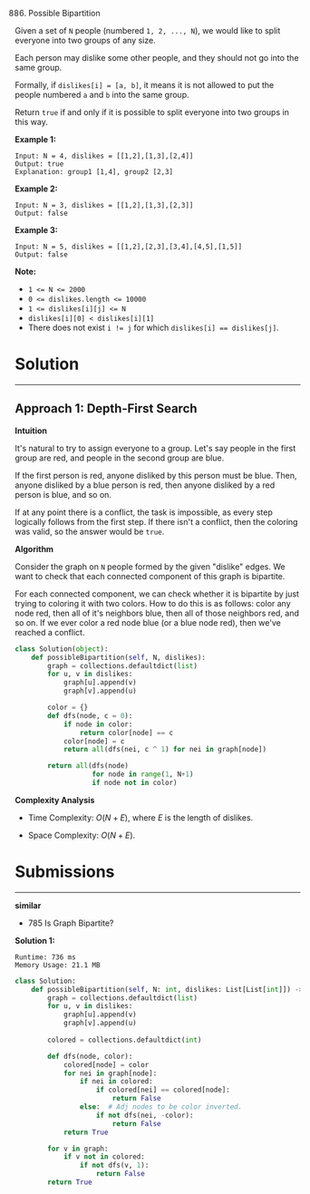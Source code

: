 886. Possible Bipartition

Given a set of `N` people (numbered `1, 2, ..., N`), we would like to split everyone into two groups of any size.

Each person may dislike some other people, and they should not go into the same group. 

Formally, if `dislikes[i] = [a, b]`, it means it is not allowed to put the people numbered `a` and `b` into the same group.

Return `true` if and only if it is possible to split everyone into two groups in this way.

 

**Example 1:**
```
Input: N = 4, dislikes = [[1,2],[1,3],[2,4]]
Output: true
Explanation: group1 [1,4], group2 [2,3]
```

**Example 2:**
```
Input: N = 3, dislikes = [[1,2],[1,3],[2,3]]
Output: false
```

**Example 3:**
```
Input: N = 5, dislikes = [[1,2],[2,3],[3,4],[4,5],[1,5]]
Output: false
```

**Note:**

* `1 <= N <= 2000`
* `0 <= dislikes.length <= 10000`
* `1 <= dislikes[i][j] <= N`
* `dislikes[i][0] < dislikes[i][1]`
* There does not exist `i != j` for which `dislikes[i] == dislikes[j]`.

# Solution
---
## Approach 1: Depth-First Search
**Intuition**

It's natural to try to assign everyone to a group. Let's say people in the first group are red, and people in the second group are blue.

If the first person is red, anyone disliked by this person must be blue. Then, anyone disliked by a blue person is red, then anyone disliked by a red person is blue, and so on.

If at any point there is a conflict, the task is impossible, as every step logically follows from the first step. If there isn't a conflict, then the coloring was valid, so the answer would be `true`.

**Algorithm**

Consider the graph on `N` people formed by the given "dislike" edges. We want to check that each connected component of this graph is bipartite.

For each connected component, we can check whether it is bipartite by just trying to coloring it with two colors. How to do this is as follows: color any node red, then all of it's neighbors blue, then all of those neighbors red, and so on. If we ever color a red node blue (or a blue node red), then we've reached a conflict.

```python
class Solution(object):
    def possibleBipartition(self, N, dislikes):
        graph = collections.defaultdict(list)
        for u, v in dislikes:
            graph[u].append(v)
            graph[v].append(u)

        color = {}
        def dfs(node, c = 0):
            if node in color:
                return color[node] == c
            color[node] = c
            return all(dfs(nei, c ^ 1) for nei in graph[node])

        return all(dfs(node)
                   for node in range(1, N+1)
                   if node not in color)
```

**Complexity Analysis**

* Time Complexity: $O(N + E)$, where $E$ is the length of dislikes.

* Space Complexity: $O(N + E)$.

# Submissions
---
**similar**

* 785 Is Graph Bipartite?

**Solution 1:**
```
Runtime: 736 ms
Memory Usage: 21.1 MB
```
```python
class Solution:
    def possibleBipartition(self, N: int, dislikes: List[List[int]]) -> bool:
        graph = collections.defaultdict(list)
        for u, v in dislikes:
            graph[u].append(v)
            graph[v].append(u)
            
        colored = collections.defaultdict(int)

        def dfs(node, color):
            colored[node] = color
            for nei in graph[node]:
                if nei in colored:
                    if colored[nei] == colored[node]:
                        return False
                else:  # Adj nodes to be color inverted.
                    if not dfs(nei, -color):
                        return False
            return True

        for v in graph:
            if v not in colored:
                if not dfs(v, 1):
                    return False
        return True
```